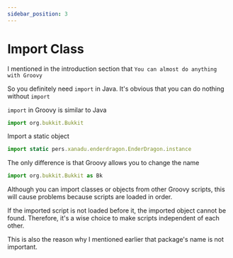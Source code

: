 ```yaml
---
sidebar_position: 3
---
```


# Import Class

I mentioned in the introduction section that `You can almost do anything with Groovy`

So you definitely need `import` in Java. It's obvious that you can do nothing without `import`

`import` in Groovy is similar to Java

```js
import org.bukkit.Bukkit
```

Import a static object

```js
import static pers.xanadu.enderdragon.EnderDragon.instance
```

The only difference is that Groovy allows you to change the name

```js
import org.bukkit.Bukkit as Bk
```

Although you can import classes or objects from other Groovy scripts, this will cause problems because scripts are loaded in order.

If the imported script is not loaded before it, the imported object cannot be found. 
Therefore, it's a wise choice to make scripts independent of each other.

This is also the reason why I mentioned earlier that package's name is not important.

